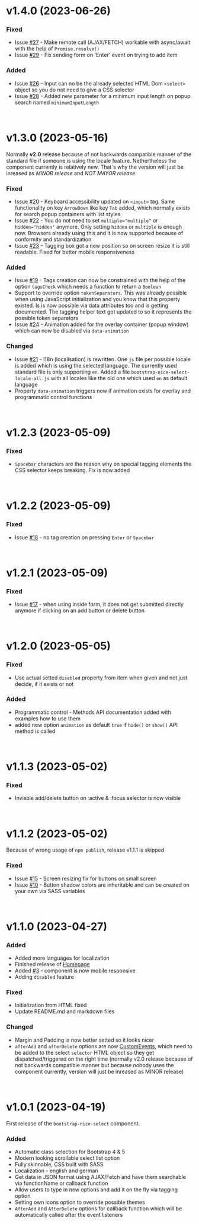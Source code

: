 # **v1.4.0 (2023-06-26)**

### **Fixed**

- Issue [#27](https://github.com/kevingostomski/bootstrap-nice-select/issues/27) - Make remote call (AJAX/FETCH) workable with async/await with the help of `Promise.resolve()`
- Issue [#29](https://github.com/kevingostomski/bootstrap-nice-select/issues/29) - Fix sending form on 'Enter' event on trying to add item

### **Added**

- Issue [#26](https://github.com/kevingostomski/bootstrap-nice-select/issues/26) - Input can no be the already selected HTML Dom `>select>` object so you do not need to give a CSS selector
- Issue [#28](https://github.com/kevingostomski/bootstrap-nice-select/issues/28) - Added new parameter for a minimum input length on popup search named `minimumInputLength`

&nbsp;

# **v1.3.0 (2023-05-16)**

Normally **v2.0** release because of not backwards compatible manner of the standard file if someone is using the locale feature. Nethertheless the component currently is relatively new. That`s why the version will just be inreased as *MINOR release* and *NOT MAYOR release*.

### **Fixed**

- Issue [#20](https://github.com/kevingostomski/bootstrap-nice-select/issues/20) - Keyboard accessibility updated on `<input>` tag. Same functionality on key `ArrowDown` like key `Tab` added, which normally exists for search popup containers with list styles
- Issue [#22](https://github.com/kevingostomski/bootstrap-nice-select/issues/22) - You do not need to set `multiple="multiple"` or `hidden="hidden"` anymore. Only setting `hidden` or `multiple` is enough now. Browsers already using this and it is now supported because of conformity and standardization
- Issue [#23](https://github.com/kevingostomski/bootstrap-nice-select/issues/23) - Tagging box got a new position so on screen resize it is still readable. Fixed for better mobile responsiveness

### **Added**

- Issue [#19](https://github.com/kevingostomski/bootstrap-nice-select/issues/19) - Tags creation can now be constrained with the help of the option `tagsCheck` which needs a function to return a `Boolean`
- Support to override option `tokenSeparators`. This was already possible when using JavaScript initialization and you know that this property existed. Is is now possible via data attributes too and is getting documented. The tagging helper text got updated to so it represents the possible token separators
- Issue [#24](https://github.com/kevingostomski/bootstrap-nice-select/issues/24) - Animation added for the overlay container (popup window) which can now be disabled via `data-animation`

### **Changed**

- Issue [#21](https://github.com/kevingostomski/bootstrap-nice-select/issues/21) - i18n (localisation) is rewritten. One `js` file per possible locale is added which is using the selected language. The currently used standard file is only supporting `en`. Added a file `bootstrap-nice-select-locale-all.js` with all locales like the old one which used `en` as default language
- Property `data-animation` triggers now if animation exists for overlay and programmatic control functions

&nbsp;

# **v1.2.3 (2023-05-09)**

### **Fixed**

- `Spacebar` characters are the reason why on special tagging elements the CSS selector keeps breaking. Fix is now added

&nbsp;

# **v1.2.2 (2023-05-09)**

### **Fixed**

- Issue [#18](https://github.com/kevingostomski/bootstrap-nice-select/issues/18) - no tag creation on pressing `Enter` or `Spacebar`

&nbsp;

# **v1.2.1 (2023-05-09)**

### **Fixed**

- Issue [#17](https://github.com/kevingostomski/bootstrap-nice-select/issues/17) - when using inside form, it does not get submitted directly anymore if clicking on an add button or delete button

&nbsp;

# **v1.2.0 (2023-05-05)**

### **Fixed**

- Use actual setted `disabled` property from item when given and not just decide, if it exists or not

### **Added**

- Programmatic control - Methods API documentation added with examples how to use them
- added new option `animation` as default `true` if `hide()` or `show()` API method is called

&nbsp;

# **v1.1.3 (2023-05-02)**

### **Fixed**

- Invisble add/delete button on :active & :focus selector is now visible

&nbsp;

# **v1.1.2 (2023-05-02)**

Because of wrong usage of `npm publish`, release v1.1.1 is skipped

### **Fixed**

- Issue [#15](https://github.com/kevingostomski/bootstrap-nice-select/issues/15) - Screen resizing fix for buttons on small screen
- Issue [#10](https://github.com/kevingostomski/bootstrap-nice-select/issues/10) - Button shadow colors are inheritable and can be created on your own via SASS variables

&nbsp;

# **v1.1.0 (2023-04-27)**

### **Added**

- Added more languages for localization
- Finished release of [Homepage](https://kevingostomski.github.io/bootstrap-nice-select/) 
- Added [#3](https://github.com/kevingostomski/bootstrap-nice-select/issues/3) - component is now mobile responsive
- Adding `disabled` feature

### **Fixed**

- Initialization from HTML fixed
- Update README.md and markdown files

### **Changed**

- Margin and Padding is now better setted so it looks nicer
- `afterAdd` and `afterDelete` options are now [CustomEvents](https://developer.mozilla.org/en-US/docs/Web/API/CustomEvent/CustomEvent), which need to be added to the select `selector` HTML object so they get dispatched/triggered on the right time (normally v2.0 release because of not backwards compatible manner but because nobody uses the component currently, version will just be inreased as MINOR release)

&nbsp;

# **v1.0.1 (2023-04-19)**

First release of the `bootstrap-nice-select` component.

### **Added**

- Automatic class selection for Bootstrap 4 & 5 
- Modern looking scrollable select list option
- Fully skinnable, CSS built with SASS 
- Localization - english and german
- Get data in JSON format using AJAX/Fetch and have them searchable via functionName or callback function
- Allow users to type in new options and add it on the fly via tagging option
- Setting own icons option to override possible themes
- `AfterAdd` and `AfterDelete` options for callback function which will be automatically called after the event listeners